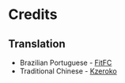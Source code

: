 # Credits

## Translation

- Brazilian Portuguese - [FitFC](https://github.com/FITFC)
- Traditional Chinese - [Kzeroko](https://github.com/Kzeroko)
